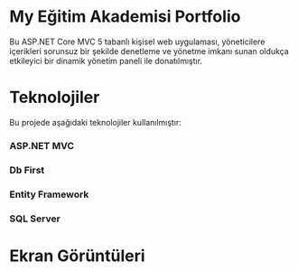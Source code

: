 <h1>My Eğitim Akademisi Portfolio</h1>

Bu ASP.NET Core MVC 5 tabanlı kişisel web uygulaması, yöneticilere içerikleri sorunsuz bir şekilde denetleme ve yönetme imkanı sunan oldukça etkileyici bir dinamik yönetim paneli ile donatılmıştır.

<h1>Teknolojiler</h1>

Bu projede aşağıdaki teknolojiler kullanılmıştır:

<h3>ASP.NET MVC</h3>

<h3>Db First</h3>

<h3>Entity Framework</h3>

<h3>SQL Server</h3>  

<h1>Ekran Görüntüleri</h1>
